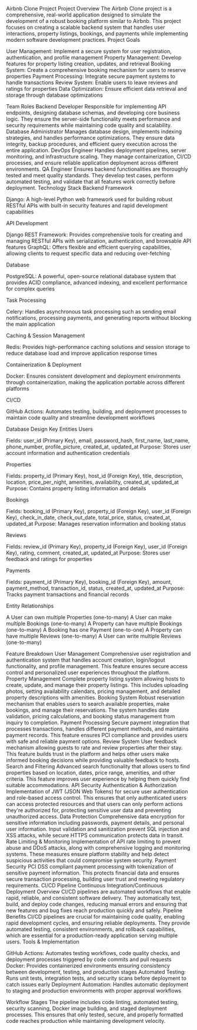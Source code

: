Airbnb Clone Project
Project Overview
The Airbnb Clone project is a comprehensive, real-world application designed to simulate the development of a robust booking platform similar to Airbnb. This project focuses on creating a scalable backend system that handles user interactions, property listings, bookings, and payments while implementing modern software development practices.
Project Goals

User Management: Implement a secure system for user registration, authentication, and profile management
Property Management: Develop features for property listing creation, updates, and retrieval
Booking System: Create a comprehensive booking mechanism for users to reserve properties
Payment Processing: Integrate secure payment systems to handle transactions
Review System: Enable users to leave reviews and ratings for properties
Data Optimization: Ensure efficient data retrieval and storage through database optimizations

Team Roles
Backend Developer
Responsible for implementing API endpoints, designing database schemas, and developing core business logic. They ensure the server-side functionality meets performance and security requirements while maintaining code quality and scalability.
Database Administrator
Manages database design, implements indexing strategies, and handles performance optimizations. They ensure data integrity, backup procedures, and efficient query execution across the entire application.
DevOps Engineer
Handles deployment pipelines, server monitoring, and infrastructure scaling. They manage containerization, CI/CD processes, and ensure reliable application deployment across different environments.
QA Engineer
Ensures backend functionalities are thoroughly tested and meet quality standards. They develop test cases, perform automated testing, and validate that all features work correctly before deployment.
Technology Stack
Backend Framework

Django: A high-level Python web framework used for building robust RESTful APIs with built-in security features and rapid development capabilities

API Development

Django REST Framework: Provides comprehensive tools for creating and managing RESTful APIs with serialization, authentication, and browsable API features
GraphQL: Offers flexible and efficient querying capabilities, allowing clients to request specific data and reducing over-fetching

Database

PostgreSQL: A powerful, open-source relational database system that provides ACID compliance, advanced indexing, and excellent performance for complex queries

Task Processing

Celery: Handles asynchronous task processing such as sending email notifications, processing payments, and generating reports without blocking the main application

Caching & Session Management

Redis: Provides high-performance caching solutions and session storage to reduce database load and improve application response times

Containerization & Deployment

Docker: Ensures consistent development and deployment environments through containerization, making the application portable across different platforms

CI/CD

GitHub Actions: Automates testing, building, and deployment processes to maintain code quality and streamline development workflows

Database Design
Key Entities
Users

Fields: user_id (Primary Key), email, password_hash, first_name, last_name, phone_number, profile_picture, created_at, updated_at
Purpose: Stores user account information and authentication credentials

Properties

Fields: property_id (Primary Key), host_id (Foreign Key), title, description, location, price_per_night, amenities, availability, created_at, updated_at
Purpose: Contains property listing information and details

Bookings

Fields: booking_id (Primary Key), property_id (Foreign Key), user_id (Foreign Key), check_in_date, check_out_date, total_price, status, created_at, updated_at
Purpose: Manages reservation information and booking status

Reviews

Fields: review_id (Primary Key), property_id (Foreign Key), user_id (Foreign Key), rating, comment, created_at, updated_at
Purpose: Stores user feedback and ratings for properties

Payments

Fields: payment_id (Primary Key), booking_id (Foreign Key), amount, payment_method, transaction_id, status, created_at, updated_at
Purpose: Tracks payment transactions and financial records

Entity Relationships

A User can own multiple Properties (one-to-many)
A User can make multiple Bookings (one-to-many)
A Property can have multiple Bookings (one-to-many)
A Booking has one Payment (one-to-one)
A Property can have multiple Reviews (one-to-many)
A User can write multiple Reviews (one-to-many)

Feature Breakdown
User Management
Comprehensive user registration and authentication system that handles account creation, login/logout functionality, and profile management. This feature ensures secure access control and personalized user experiences throughout the platform.
Property Management
Complete property listing system allowing hosts to create, update, and manage their property listings. This includes uploading photos, setting availability calendars, pricing management, and detailed property descriptions with amenities.
Booking System
Robust reservation mechanism that enables users to search available properties, make bookings, and manage their reservations. The system handles date validation, pricing calculations, and booking status management from inquiry to completion.
Payment Processing
Secure payment integration that processes transactions, handles different payment methods, and maintains payment records. This feature ensures PCI compliance and provides users with safe and reliable payment options.
Review System
User feedback mechanism allowing guests to rate and review properties after their stay. This feature builds trust in the platform and helps other users make informed booking decisions while providing valuable feedback to hosts.
Search and Filtering
Advanced search functionality that allows users to find properties based on location, dates, price range, amenities, and other criteria. This feature improves user experience by helping them quickly find suitable accommodations.
API Security
Authentication & Authorization
Implementation of JWT (JSON Web Tokens) for secure user authentication and role-based access control. This ensures that only authenticated users can access protected resources and that users can only perform actions they're authorized for, protecting sensitive user data and preventing unauthorized access.
Data Protection
Comprehensive data encryption for sensitive information including passwords, payment details, and personal user information. Input validation and sanitization prevent SQL injection and XSS attacks, while secure HTTPS communication protects data in transit.
Rate Limiting & Monitoring
Implementation of API rate limiting to prevent abuse and DDoS attacks, along with comprehensive logging and monitoring systems. These measures ensure platform stability and help detect suspicious activities that could compromise system security.
Payment Security
PCI DSS compliant payment processing with tokenization of sensitive payment information. This protects financial data and ensures secure transaction processing, building user trust and meeting regulatory requirements.
CI/CD Pipeline
Continuous Integration/Continuous Deployment Overview
CI/CD pipelines are automated workflows that enable rapid, reliable, and consistent software delivery. They automatically test, build, and deploy code changes, reducing manual errors and ensuring that new features and bug fixes reach production quickly and safely.
Pipeline Benefits
CI/CD pipelines are crucial for maintaining code quality, enabling rapid development cycles, and ensuring reliable deployments. They provide automated testing, consistent environments, and rollback capabilities, which are essential for a production-ready application serving multiple users.
Tools & Implementation

GitHub Actions: Automates testing workflows, code quality checks, and deployment processes triggered by code commits and pull requests
Docker: Provides containerized environments ensuring consistency between development, testing, and production stages
Automated Testing: Runs unit tests, integration tests, and security scans before deployment to catch issues early
Deployment Automation: Handles automatic deployment to staging and production environments with proper approval workflows

Workflow Stages
The pipeline includes code linting, automated testing, security scanning, Docker image building, and staged deployment processes. This ensures that only tested, secure, and properly formatted code reaches production while maintaining development velocity.